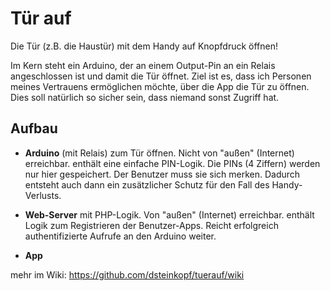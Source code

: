 # Tür auf

Die Tür (z.B. die Haustür) mit dem Handy auf Knopfdruck öffnen!

Im Kern steht ein Arduino, der an einem Output-Pin an ein Relais angeschlossen ist und damit die Tür öffnet.
Ziel ist es, dass ich Personen meines Vertrauens ermöglichen möchte, über die App die Tür zu öffnen. Dies soll natürlich so sicher sein, dass niemand sonst Zugriff hat.

## Aufbau

* **Arduino** (mit Relais) zum Tür öffnen. Nicht von "außen" (Internet) erreichbar.
  enthält eine einfache PIN-Logik. Die PINs (4 Ziffern) werden nur hier gespeichert. Der Benutzer muss sie sich merken. Dadurch entsteht auch dann ein zusätzlicher Schutz für den Fall des Handy-Verlusts.

* **Web-Server** mit PHP-Logik. Von "außen" (Internet) erreichbar.
  enthält Logik zum Registrieren der Benutzer-Apps. Reicht erfolgreich authentifizierte Aufrufe an den Arduino weiter.

* **App**

mehr im Wiki: https://github.com/dsteinkopf/tuerauf/wiki
